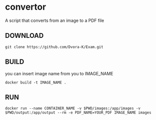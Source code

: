 # convertor
A script that converts from an image to a PDF file

## DOWNLOAD
    git clone https://github.com/Dvora-K/Exam.git
## BUILD

you can insert image name from you to IMAGE_NAME
    
    docker build -t IMAGE_NAME .
## RUN
    docker run --name CONTAINER_NAME -v $PWD/images:/app/images -v $PWD/output:/app/output --rm -e PDF_NAME=YOUR_PDF IMAGE_NAME images
